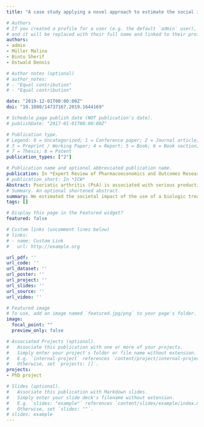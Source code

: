 ```yaml
---
title: "A case study applying a novel approach to estimate the social impact of a medical innovation - the use of secukinumab for psoriatic arthritis in Germany"

# Authors
# If you created a profile for a user (e.g. the default `admin` user), write the username (folder name) here 
# and it will be replaced with their full name and linked to their profile.
authors:
- admin
- Müller Malina
- Bintu Sherif
- Ostwald Dennis

# Author notes (optional)
# author_notes:
# - "Equal contribution"
# - "Equal contribution"

date: "2019-12-01T00:00:00Z"
doi: "10.1080/14737167.2019.1644169"

# Schedule page publish date (NOT publication's date).
# publishDate: "2017-01-01T00:00:00Z"

# Publication type.
# Legend: 0 = Uncategorized; 1 = Conference paper; 2 = Journal article;
# 3 = Preprint / Working Paper; 4 = Report; 5 = Book; 6 = Book section;
# 7 = Thesis; 8 = Patent
publication_types: ["2"]

# Publication name and optional abbreviated publication name.
publication: In *Expert Review of Pharmacoeconomics and Outcomes Research*
# publication_short: In *ICW*
Abstract: Psoriatic arthritis (PsA) is associated with serious productivity impairment. Secukinumab, a fully human IL-17A inhibitor, provides sustained relief from PsA symptoms. This study estimates the societal economic benefits of using secukinumab instead of conventional disease-modifying anti- rheumatic drugs (DMARDs) for treating patients with active PsA in Germany from 2016 to 2030. A Markov and a population model simulated the functional impairment of German PsA patients. The relationship between functional impairment and work productivity was used to determine the productivity difference in the populations treated with secukinumab and csDMARDs. The corre- sponding gains in productive time were allocated to paid and unpaid activities and valued according to gross value added (GVA). Since increased productivity has the potential to stimulate greater macro- economic effects, indirect and induced GVA effects were calculated as well. The use of secukinumab reduces the productivity impairment in the target population on average by 13 percentage points. This difference could generate 32 million active and productive hours until the year 2030, which translates to GVA equivalents of €1.3 billion. Including indirect and induced effects yield an economic estimate of €2.7 billion GVA equivalent. The improvements in PsA-related functional impairment could lead to sizable productivity effects within the economy.
# Summary. An optional shortened abstract.
summary: We estimated the societal impact of the use of a biologic treatment for psoriatic arthritis in Germany for the years 2016 to 2030.
tags: []

# Display this page in the Featured widget?
featured: false

# Custom links (uncomment lines below)
# links:
# - name: Custom Link
#   url: http://example.org

url_pdf: ''
url_code: ''
url_dataset: ''
url_poster: ''
url_project: ''
url_slides: ''
url_source: ''
url_video: ''

# Featured image
# To use, add an image named `featured.jpg/png` to your page's folder. 
image:
  focal_point: ""
  preview_only: false

# Associated Projects (optional).
#   Associate this publication with one or more of your projects.
#   Simply enter your project's folder or file name without extension.
#   E.g. `internal-project` references `content/project/internal-project/index.md`.
#   Otherwise, set `projects: []`.
projects:
- PhD project

# Slides (optional).
#   Associate this publication with Markdown slides.
#   Simply enter your slide deck's filename without extension.
#   E.g. `slides: "example"` references `content/slides/example/index.md`.
#   Otherwise, set `slides: ""`.
# slides: example
---
```



